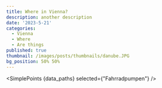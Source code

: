 ```yaml
---
title: Where in Vienna?
description: another description
date: '2023-5-21'
categories:
  - Vienna
  - Where
  - Are things
published: true
thumbnail: /images/posts/thumbnails/danube.JPG
bg_position: 50% 50%
---
```


<script>
  import  SimplePoints from "$lib/maps/simplePoints.svelte"

let data_paths = [
		{
			label: 'Fahrradpumpen',
			path: '/data/geo/fahrradpumpen/pumpen.geojson',
            style: {
                    "color": "#ff7800",
                    "weight": 5,
                    "opacity": 0.65
            }
		}
	];

</script>

<SimplePoints {data_paths} selected={"Fahrradpumpen"} />
